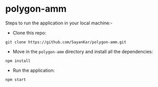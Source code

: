 # polygon-amm

Steps to run the application in your local machine:-
* Clone this repo:
```text
git clone https://github.com/SayanKar/polygon-amm.git
```
* Move in the `polygon-amm` directory and install all the dependencies:
```text
npm install
```
* Run the application:
```text
npm start
```

